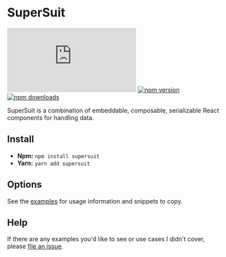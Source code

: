 # SuperSuit

![gzip size](http://img.badgesize.io/https://unpkg.com/supersuit/dist/index.js?compression=gzip)
[![npm version](https://img.shields.io/npm/v/supersuit.svg)](https://www.npmjs.com/package/supersuit)
[![npm downloads](https://img.shields.io/npm/dm/supersuit.svg)](https://www.npmjs.com/package/supersuit)

SuperSuit is a combination of embeddable, composable, serializable React components for handling data.

## Install

- **Npm:** `npm install supersuit`
- **Yarn:** `yarn add supersuit`

## Options

See the [examples](https://benshope.github.io/supersuit) for usage information and snippets to copy.

## Help

If there are any examples you'd like to see or use cases I didn't cover, please [file an issue](https://github.com/benshope/supersuit/issues/new).
